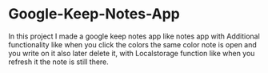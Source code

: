 # Google-Keep-Notes-App
In this project I made a google keep notes app like notes app with Additional functionality like when you click the colors the same color note is open and you write on it also later delete it, with Localstorage function like when you refresh it the note is still there. 

